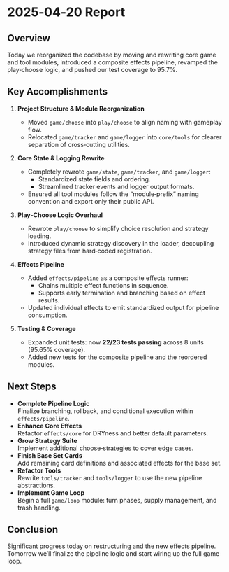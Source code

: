 # 2025‑04‑20 Report

## Overview

Today we reorganized the codebase by moving and rewriting core game and tool modules, introduced a composite effects pipeline, revamped the play‑choose logic, and pushed our test coverage to 95.7%.

## Key Accomplishments

1. **Project Structure & Module Reorganization**  
   - Moved `game/choose` into `play/choose` to align naming with gameplay flow.  
   - Relocated `game/tracker` and `game/logger` into `core/tools` for clearer separation of cross‑cutting utilities.

2. **Core State & Logging Rewrite**  
   - Completely rewrote `game/state`, `game/tracker`, and `game/logger`:  
     - Standardized state fields and ordering.  
     - Streamlined tracker events and logger output formats.  
   - Ensured all tool modules follow the “module‑prefix” naming convention and export only their public API.

3. **Play‑Choose Logic Overhaul**  
   - Rewrote `play/choose` to simplify choice resolution and strategy loading.  
   - Introduced dynamic strategy discovery in the loader, decoupling strategy files from hard‑coded registration.

4. **Effects Pipeline**  
   - Added `effects/pipeline` as a composite effects runner:  
     - Chains multiple effect functions in sequence.  
     - Supports early termination and branching based on effect results.  
   - Updated individual effects to emit standardized output for pipeline consumption.

5. **Testing & Coverage**  
   - Expanded unit tests: now **22/23 tests passing** across 8 units (95.65% coverage).  
   - Added new tests for the composite pipeline and the reordered modules.

## Next Steps

- **Complete Pipeline Logic**  
  Finalize branching, rollback, and conditional execution within `effects/pipeline`.  
- **Enhance Core Effects**  
  Refactor `effects/core` for DRYness and better default parameters.  
- **Grow Strategy Suite**  
  Implement additional choose‑strategies to cover edge cases.  
- **Finish Base Set Cards**  
  Add remaining card definitions and associated effects for the base set.  
- **Refactor Tools**  
  Rewrite `tools/tracker` and `tools/logger` to use the new pipeline abstractions.  
- **Implement Game Loop**  
  Begin a full `game/loop` module: turn phases, supply management, and trash handling.

## Conclusion

Significant progress today on restructuring and the new effects pipeline. Tomorrow we’ll finalize the pipeline logic and start wiring up the full game loop.